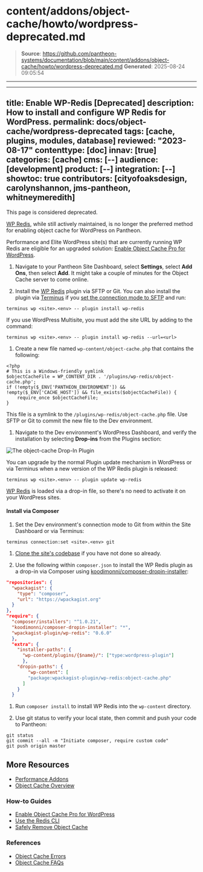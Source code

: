 # content/addons/object-cache/howto/wordpress-deprecated.md

> **Source**: https://github.com/pantheon-systems/documentation/blob/main/content/addons/object-cache/howto/wordpress-deprecated.md
> **Generated**: 2025-08-24 09:05:54

---

---
title: Enable WP-Redis [Deprecated]
description: How to install and configure WP Redis for WordPress.
permalink: docs/object-cache/wordpress-deprecated
tags: [cache, plugins, modules, database]
reviewed: "2023-08-17"
contenttype: [doc]
innav: [true]
categories: [cache]
cms: [--]
audience: [development]
product: [--]
integration: [--]
showtoc: true
contributors: [cityofoaksdesign, carolynshannon, jms-pantheon, whitneymeredith]
---

<Alert title="Warning" type="danger">

This page is considered deprecated.

[WP Redis](https://wordpress.org/plugins/wp-redis), while still actively maintained, is no longer the preferred method for enabling object cache for WordPress on Pantheon.

Performance and Elite WordPress site(s) that are currently running WP Redis are eligible for an upgraded solution: [Enable Object Cache Pro for WordPress](/object-cache/wordpress).

</Alert>


1. Navigate to your Pantheon Site Dashboard, select **Settings**, select **Add Ons**, then select **Add**. It might take a couple of minutes for the Object Cache server to come online.

1. Install the [WP Redis](https://wordpress.org/plugins/wp-redis/) plugin via SFTP or Git. You can also install the plugin via [Terminus](/terminus) if you [set the connection mode to SFTP](/guides/sftp) and run:

  ```bash{promptUser: user}
  terminus wp <site>.<env> -- plugin install wp-redis
  ```

  If you use WordPress Multisite, you must add the site URL by adding to the command:

  ```bash{promptUser: user}
  terminus wp <site>.<env> -- plugin install wp-redis --url=<url>
  ```

1. Create a new file named `wp-content/object-cache.php` that contains the following:

  ```php:title="object-cache.php"
  <?php
  # This is a Windows-friendly symlink
  $objectCacheFile = WP_CONTENT_DIR . '/plugins/wp-redis/object-cache.php';
  if (!empty($_ENV['PANTHEON_ENVIRONMENT']) && !empty($_ENV['CACHE_HOST']) && file_exists($objectCacheFile)) {
      require_once $objectCacheFile;
  }
  ```

  This file is a symlink to the `/plugins/wp-redis/object-cache.php` file. Use SFTP or Git to commit the new file to the Dev environment.

1. Navigate to the Dev environment's WordPress Dashboard, and verify the installation by selecting **Drop-ins** from the Plugins section:

  ![The object-cache Drop-In Plugin](../../../../images/redis-dropin-plugin.png "The object-cache plugin, visible in the Drop-ins section of Plugins.")

  You can upgrade by the normal Plugin update mechanism in WordPress or via Terminus when a new version of the WP Redis plugin is released:

  ```bash{promptUser: user}
  terminus wp <site>.<env> -- plugin update wp-redis
  ```

<Alert title="Note" type="info">

[WP Redis](https://wordpress.org/plugins/wp-redis/) is loaded via a drop-in file, so there's no need to activate it on your WordPress sites.

</Alert>

<Accordion title="Explore Advanced Install Methods (Optional)" id="advance-installs" icon="lightbulb">

#### Install via Composer

1. Set the Dev environment's connection mode to Git from within the Site Dashboard or via Terminus:

  ```bash{promptUser: user}
  terminus connection:set <site>.<env> git
  ```

1. [Clone the site's codebase](/guides/git/git-config#clone-your-site-codebase) if you have not done so already.

1. Use the following within `composer.json` to install the WP Redis plugin as a drop-in via Composer using [koodimonni/composer-dropin-installer](https://github.com/Koodimonni/Composer-Dropin-Installer):

  ```json:title=composer.json
  "repositories": {
    "wpackagist": {
      "type": "composer",
      "url": "https://wpackagist.org"
    }
  },
  "require": {
    "composer/installers": "^1.0.21",
    "koodimonni/composer-dropin-installer": "*",
    "wpackagist-plugin/wp-redis": "0.6.0"
    },
    "extra": {
      "installer-paths": {
        "wp-content/plugins/{$name}/": ["type:wordpress-plugin"]
        },
      "dropin-paths": {
          "wp-content": [
          "package:wpackagist-plugin/wp-redis:object-cache.php"
        ]
      }
    }
  ```

1. Run `composer install` to install WP Redis into the `wp-content` directory.

1. Use git status to verify your local state, then commit and push your code to Pantheon:

  ```bash{promptUser: user}
  git status
  git commit --all -m "Initiate composer, require custom code"
  git push origin master
  ```

</Accordion>

## More Resources
- [Performance Addons](/addons)
- [Object Cache Overview](/object-cache)


### How-to Guides
- [Enable Object Cache Pro for WordPress](/object-cache/wordpress)
- [Use the Redis CLI](/object-cache/cli)
- [Safely Remove Object Cache](/object-cache/remove)


### References
- [Object Cache Errors](/object-cache/errors)
- [Object Cache FAQs](/object-cache/faq)
